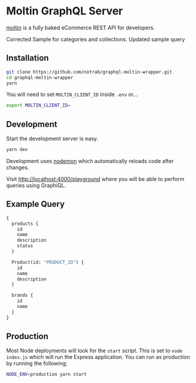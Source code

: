# Moltin GraphQL Server

[moltin](https://moltin.com) is a fully baked eCommerce REST API for developers.

Corrected Sample for categories and collections.   Updated sample query

## Installation

```bash
git clone https://github.com/notrab/graphql-moltin-wrapper.git
cd graphql-moltin-wrapper
yarn
```

You will need to set `MOLTIN_CLIENT_ID` inside `.env` or...

```bash
export MOLTIN_CLIENT_ID=
```

## Development

Start the development server is easy.

```bash
yarn dev
```

Development uses [nodemon](https://github.com/remy/nodemon) which automatically reloads code after changes.

Visit [http://localhost:4000/playground](http://localhost:4000/playground) where you will be able to perform queries using GraphiQL.

## Example Query

```graphql
{
  products {
    id
    name
    description
    status
  }

  Product(id: "PRODUCT_ID") {
    id
    name
    description
  }

  brands {
    id
    name
  }
}
```

## Production

Most Node deployments will look for the `start` script. This is set to `node index.js` which will run the Express application. You can run as production by running the following;

```bash
NODE_ENV=production yarn start
```
